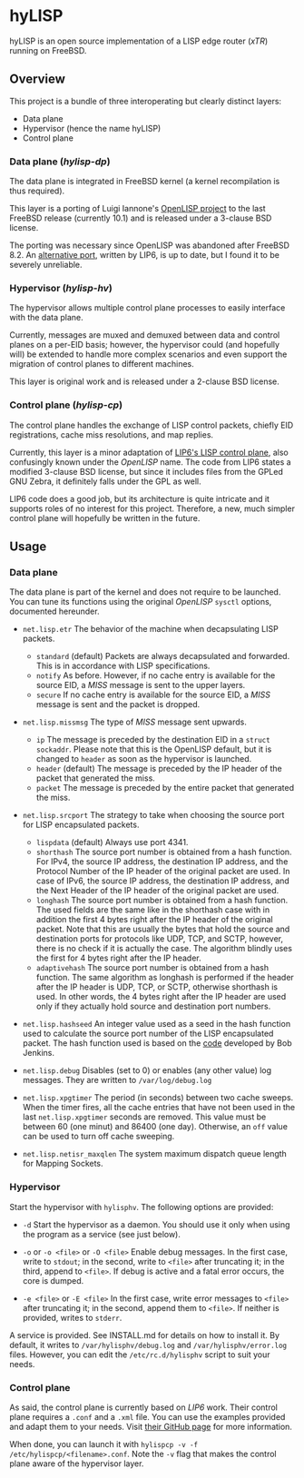 # hyLISP

hyLISP is an open source implementation of a LISP edge router (*xTR*) running on FreeBSD.

## Overview

This project is a bundle of three interoperating but clearly distinct layers:

* Data plane
* Hypervisor (hence the name hyLISP)
* Control plane

### Data plane (*hylisp-dp*)

The data plane is integrated in FreeBSD kernel (a kernel recompilation is thus required).

This layer is a porting of Luigi Iannone's [OpenLISP project](http://openlisp.org) to the last FreeBSD release (currently 10.1) and is released under a 3-clause BSD license.

The porting was necessary since OpenLISP was abandoned after FreeBSD 8.2. An [alternative port](https://github.com/lip6-lisp/data-plane), written by LIP6, is up to date, but I found it to be severely unreliable.

### Hypervisor (*hylisp-hv*)

The hypervisor allows multiple control plane processes to easily interface with the data plane.

Currently, messages are muxed and demuxed between data and control planes on a per-EID basis; however, the hypervisor could (and hopefully will) be extended to handle more complex scenarios and even support the migration of control planes to different machines.

This layer is original work and is released under a 2-clause BSD license.

### Control plane (*hylisp-cp*)

The control plane handles the exchange of LISP control packets, chiefly EID registrations, cache miss resolutions, and map replies.

Currently, this layer is a minor adaptation of [LIP6's LISP control plane](https://github.com/lip6-lisp/control-plane/tree/master/lisp-control-plane-freebsd_v3.2b), also confusingly known under the *OpenLISP* name. The code from LIP6 states a modified 3-clause BSD license, but since it includes files from the GPLed GNU Zebra, it definitely falls under the GPL as well.

LIP6 code does a good job, but its architecture is quite intricate and it supports roles of no interest for this project. Therefore, a new, much simpler control plane will hopefully be written in the future.

## Usage

### Data plane

The data plane is part of the kernel and does not require to be launched. You can tune its functions using the original *OpenLISP* `sysctl` options, documented hereunder.

* `net.lisp.etr` The behavior of the machine when decapsulating LISP packets.
	* `standard` (default) Packets are always decapsulated and forwarded. This is in accordance with LISP specifications.
	* `notify` As before. However, if no cache entry is available for the source EID, a *MISS* message is sent to the upper layers.
	* `secure` If no cache entry is available for the source EID, a *MISS* message is sent and the packet is dropped.

* `net.lisp.missmsg` The type of *MISS* message sent upwards.
	* `ip` The message is preceded by the destination EID in a `struct sockaddr`. Please note that this is the OpenLISP default, but it is changed to `header` as soon as the hypervisor is launched.
	* `header` (default) The message is preceded by the IP header of the packet that generated the miss. 
	* `packet` The message is preceded by the entire packet that generated the miss.

* `net.lisp.srcport` The strategy to take when choosing the source port for LISP encapsulated packets.
	* `lispdata` (default) Always use port 4341.
	* `shorthash` The source port number is obtained from a hash function. For IPv4, the source IP address, the destination IP address, and the Protocol Number of the IP header of the original packet are used. In case of IPv6, the source IP address, the destination IP address, and the Next Header of the IP header of the original packet are used.
	* `longhash` The source port number is obtained from a hash function. The used fields are the same like in the shorthash case with in addition the first 4 bytes right after the IP header of the original packet. Note that this are usually the bytes that hold the source and destination ports for protocols like UDP, TCP, and SCTP, however, there is no check if it is actually the case. The algorithm blindly uses the first for 4 bytes right after the IP header.
	* `adaptivehash` The source port number is obtained from a hash function. The same algorithm as longhash is performed if the header after the IP header is UDP, TCP, or SCTP, otherwise shorthash is used. In other words, the 4 bytes right after the IP header are used only if they actually hold source and destination port numbers.
 
* `net.lisp.hashseed` An integer value used as a seed in the hash function used to calculate the source port number of the LISP encapsulated packet. The hash function used is based on the [code](http://burtleburtle.net/bob/c/lookup3.c) developed by Bob Jenkins.

* `net.lisp.debug` Disables (set to 0) or enables (any other value) log messages. They are written to `/var/log/debug.log`

* `net.lisp.xpgtimer` The period (in seconds) between two cache sweeps. When the timer fires, all the cache entries that have not been used in the last `net.lisp.xpgtimer` seconds are removed. This value must be between 60 (one minut) and 86400 (one day). Otherwise, an `off` value can be used to turn off cache sweeping.

* `net.lisp.netisr_maxqlen` The system maximum dispatch queue length for Mapping Sockets.

### Hypervisor

Start the hypervisor with `hylisphv`. The following options are provided:

* `-d` Start the hypervisor as a daemon. You should use it only when using the program as a service (see just below).

* `-o` or `-o <file>` or `-O <file>` Enable debug messages. In the first case, write to `stdout`; in the second, write to `<file>` after truncating it; in the third, append to `<file>`. If debug is active and a fatal error occurs, the core is dumped.

* `-e <file>` or `-E <file>` In the first case, write error messages to `<file>` after truncating it; in the second, append them to `<file>`. If neither is provided, writes to `stderr`.

A service is provided. See INSTALL.md for details on how to install it. By default, it writes to `/var/hylisphv/debug.log` and `/var/hylisphv/error.log` files. However, you can edit the `/etc/rc.d/hylisphv` script to suit your needs.

### Control plane

As said, the control plane is currently based on *LIP6* work. Their control plane requires a `.conf` and a `.xml` file. You can use the examples provided and adapt them to your needs. Visit [their GitHub page](https://github.com/lip6-lisp/control-plane/tree/master/lisp-control-plane-freebsd_v3.2b/doc) for more information.

When done, you can launch it with `hylispcp -v -f /etc/hylispcp/<filename>.conf`. Note the `-v` flag that makes the control plane aware of the hypervisor layer.